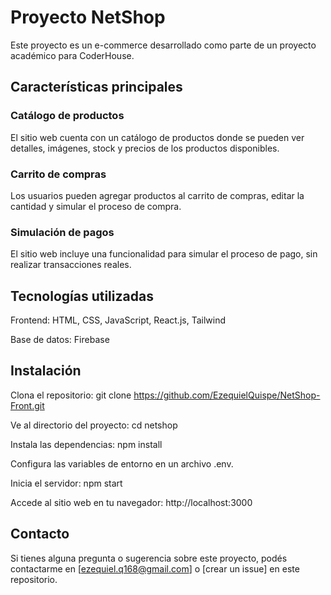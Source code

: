 # Proyecto NetShop

Este proyecto es un e-commerce desarrollado como parte de un proyecto académico para CoderHouse.

## Características principales

### Catálogo de productos
El sitio web cuenta con un catálogo de productos donde se pueden ver detalles, imágenes, stock y precios de los productos disponibles.

### Carrito de compras
Los usuarios pueden agregar productos al carrito de compras, editar la cantidad y simular el proceso de compra.

### Simulación de pagos
El sitio web incluye una funcionalidad para simular el proceso de pago, sin realizar transacciones reales.

## Tecnologías utilizadas

Frontend: HTML, CSS, JavaScript, React.js, Tailwind

Base de datos: Firebase

## Instalación

Clona el repositorio: git clone https://github.com/EzequielQuispe/NetShop-Front.git

Ve al directorio del proyecto: cd netshop

Instala las dependencias: npm install

Configura las variables de entorno en un archivo .env.

Inicia el servidor: npm start

Accede al sitio web en tu navegador: http://localhost:3000

## Contacto

Si tienes alguna pregunta o sugerencia sobre este proyecto, podés contactarme en [ezequiel.q168@gmail.com] o [crear un issue] en este repositorio.